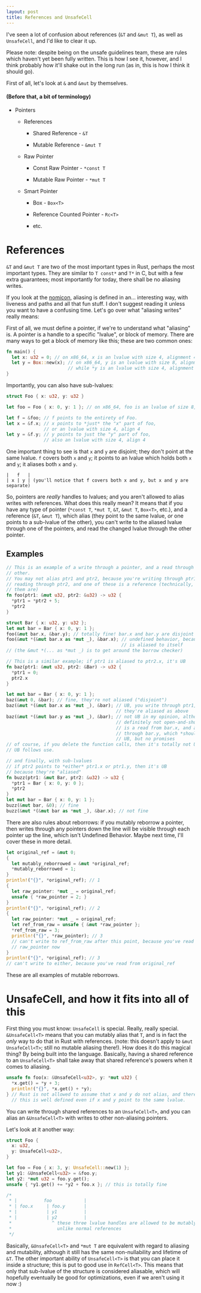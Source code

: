 ```yaml
---
layout: post
title: References and UnsafeCell
---
```


I've seen a lot of confusion about references (`&T` and `&mut T`), as well as
`UnsafeCell`, and I'd like to clear it up.

Please note: despite being on the unsafe guidelines team, these are rules which
haven't yet been fully written. This is how I see it, however, and I think
probably how it'll shake out in the long run (as in, this is how I think it
should go).

First of all, let's look at `&` and `&mut` by themselves.

#### (Before that, a bit of terminology)

  * Pointers

    * References

      * Shared Reference - `&T`

      * Mutable Reference - `&mut T`

    * Raw Pointer

      * Const Raw Pointer - `*const T`

      * Mutable Raw Pointer - `*mut T`

    * Smart Pointer

      * Box - `Box<T>`

      * Reference Counted Pointer - `Rc<T>`

      * etc.

# References

`&T` and `&mut T` are two of the most important types in Rust, perhaps the most
important types. They are similar to `T const*` and `T*` in C, but with a few
extra guarantees; most importantly for today, there shall be no aliasing writes.

If you look at the [nomicon][nomicon-alias], aliasing is defined in an...
interesting way, with liveness and paths and all that fun stuff. I don't suggest
reading it unless you want to have a confusing time. Let's go over what
"aliasing writes" really means:

First of all, we must define a pointer, if we're to understand what "aliasing"
is. A pointer is a handle to a specific "lvalue", or block of memory. There are
many ways to get a block of memory like this; these are two common ones:

```rust
fn main() {
  let x: u32 = 0; // on x86_64, x is an lvalue with size 4, alignment 4
  let y = Box::new(x); // on x86_64, y is an lvalue with size 8, alignment 8
                       // while *y is an lvalue with size 4, alignment 4
}
```

Importantly, you can also have sub-lvalues:

```rust
struct Foo { x: u32, y: u32 }

let foo = Foo { x: 0, y: 1 }; // on x86_64, foo is an lvalue of size 8, align 4

let f = &foo; // f points to the entirety of Foo.
let x = &f.x; // x points to *just* the "x" part of foo,
              // or an lvalue with size 4, align 4
let y = &f.y; // y points to just the "y" part of foo,
              // also an lvalue with size 4, align 4
```

One important thing to see is that `x` and `y` are disjoint; they don't point at
the same lvalue. `f` covers both `x` and `y`; it points to an lvalue which holds
both `x` and `y`; it aliases both `x` and `y`.

```
|   f   |
| x | y | (you'll notice that f covers both x and y, but x and y are separate)
```

So, pointers are *really* handles to lvalues; and you aren't allowed to alias
writes with references. What does this really mean?  It means that if you have
any type of pointer (`*const T`, `*mut T`, `&T`, `&mut T`, `Box<T>`, etc.), and
a reference (`&T`, `&mut T`), which alias (they point to the same lvalue, *or*
one points to a sub-lvalue of the other), you can't write to the aliased lvalue
through one of the pointers, and read the changed lvalue through the other
pointer.

## Examples

```rust
// This is an example of a write through a pointer, and a read through the
// other.
// You may not alias ptr1 and ptr2, because you're writing through ptr1, then
// reading through ptr2, and one of these is a reference (technically, both of
// them are)
fn foo(ptr1: &mut u32, ptr2: &u32) -> u32 {
  *ptr1 = *ptr2 + 5;
  *ptr2
}

struct Bar { x: u32, y: u32 };
let mut bar = Bar { x: 0, y: 1 };
foo(&mut bar.x, &bar.y); // totally fine! bar.x and bar.y are disjoint lvalues
foo(&mut *(&mut bar.x as *mut _), &bar.x); // undefined behavior, because bar.x
                                           // is aliased to itself
// (the &mut *(... as *mut _) is to get around the borrow checker)

// This is a similar example; if ptr1 is aliased to ptr2.x, it's UB
fn baz(ptr1: &mut u32, ptr2: &Bar) -> u32 {
  *ptr1 = 0;
  ptr2.x
}

let mut bar = Bar { x: 0, y: 1 };
baz(&mut 0, &bar); // fine, they're not aliased ("disjoint")
baz(&mut *(&mut bar.x as *mut _), &bar); // UB, you write through ptr1, and 
                                         // they're aliased as above
baz(&mut *(&mut bar.y as *mut _), &bar); // not UB in my opinion, although 
                                         // definitely not open-and-shut. this
                                         // is a read from bar.x, and a write
                                         // through bar.y, which *shouldn't* be
                                         // UB, but no promises
// of course, if you delete the function calls, then it's totally not UB
// UB follows use.

// and finally, with sub-lvalues
// if ptr2 points to *either* ptr1.x or ptr1.y, then it's UB
// because they're "aliased"
fn buzz(ptr1: &mut Bar, ptr2: &u32) -> u32 {
  *ptr1 = Bar { x: 0, y: 0 };
  *ptr2
}
let mut bar = Bar { x: 0, y: 1 };
buzz(&mut bar, &0); // fine
buzz(&mut *(&mut bar as *mut _), &bar.x); // not fine
```

There are also rules about reborrows: if you mutably reborrow a pointer, then
writes through any pointers down the line will be visible through each pointer
up the line, which isn't Undefined Behavior. Maybe next time, I'll cover these
in more detail.

```rust
let original_ref = &mut 0;
{
  let mutably_reborrowed = &mut *original_ref;
  *mutably_reborrowed = 1;
}
println!("{}", *original_ref); // 1
{
  let raw_pointer: *mut _ = original_ref;
  unsafe { *raw_pointer = 2; }
}
println!("{}", *original_ref); // 2
{
  let raw_pointer: *mut _ = original_ref;
  let ref_from_raw = unsafe { &mut *raw_pointer };
  *ref_from_raw = 3;
  println!("{}", *raw_pointer); // 3
  // can't write to ref_from_raw after this point, because you've read from
  // raw_pointer now
}
println!("{}", *original_ref); // 3
// can't write to either, because you've read from original_ref
```

These are all examples of mutable reborrows.

# UnsafeCell, and how it fits into all of this

First thing you must know: `UnsafeCell` is special. Really, really special.
`&UnsafeCell<T>` means that you can mutably alias that `T`, and is in fact the
*only* way to do that in Rust with references. (note: this doesn't apply to
`&mut UnsafeCell<T>`; still no mutable aliasing there!). How does it do this
magical thing? By being built into the language.  Basically, having a shared
reference to an `UnsafeCell<T>` shall take away that shared reference's powers
when it comes to aliasing.

```rust
unsafe fn foo(x: &UnsafeCell<u32>, y: *mut u32) {
  *x.get() = *y + 3;
  println!("{}", *x.get() + *y);
} // Rust is not allowed to assume that x and y do not alias, and therefore,
  // this is well defined even if x and y point to the same lvalue.
```

You can write through shared references to an `UnsafeCell<T>`, and you can alias
an `&UnsafeCell<T>` with writes to other non-aliasing pointers.

Let's look at it another way:

```rust
struct Foo {
  x: u32,
  y: UnsafeCell<u32>,
}

let foo = Foo { x: 3, y: UnsafeCell::new(1) };
let y1: &UnsafeCell<u32> = &foo.y;
let y2: *mut u32 = foo.y.get();
unsafe { *y1.get() += *y2 + foo.x }; // this is totally fine

/*
 * |          foo            |
 * | foo.x     | foo.y       |
 * |           | y1          |
 * |           | y2          |
 *               ^ these three lvalue handles are allowed to be mutably aliased
 *                 unlike normal references
 */
```

Basically, `&UnsafeCell<T>` and `*mut T` are equivalent with regard to aliasing
and mutability, although it still has the same non-nullability and lifetime of
`&T`. The other important ability of `UnsafeCell<T>` is that you can place it
inside a structure; this is put to good use in `RefCell<T>`. This means that
only that sub-lvalue of the structure is considered aliasable, which will
hopefully eventually be good for optimizations, even if we aren't using it now
:)


[nomicon-alias]: https://doc.rust-lang.org/nomicon/references.html
